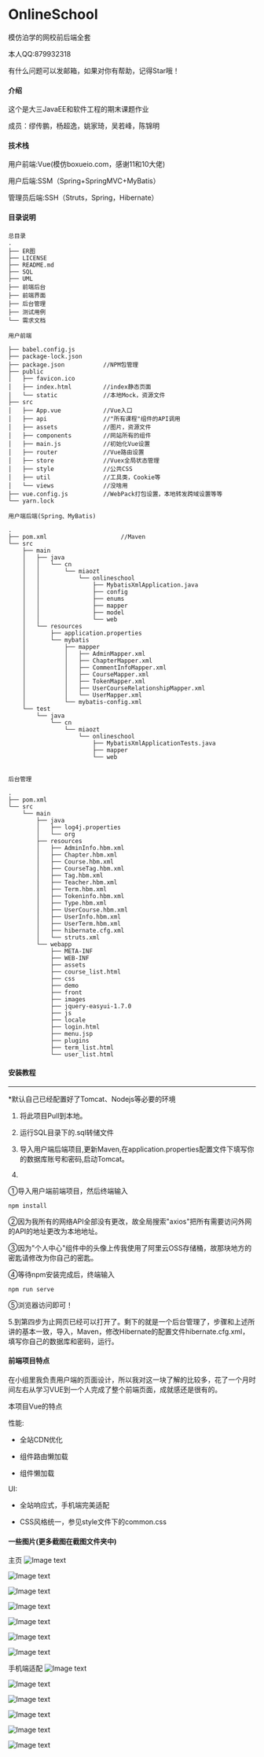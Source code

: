 # OnlineSchool
模仿泊学的网校前后端全套

本人QQ:879932318

有什么问题可以发邮箱，如果对你有帮助，记得Star哦！

#### 介绍
这个是大三JavaEE和软件工程的期末课题作业

成员：缪传鹏，杨超逸，姚家琦，吴若峰，陈锦明   

#### 技术栈

用户前端:Vue(模仿boxueio.com，感谢11和10大佬)

用户后端:SSM（Spring+SpringMVC+MyBatis）

管理员后端:SSH（Struts，Spring，Hibernate）

#### 目录说明

```
总目录
.
├── ER图
├── LICENSE
├── README.md
├── SQL
├── UML
├── 前端后台
├── 前端界面
├── 后台管理
├── 测试用例
└── 需求文档
```
```
用户前端

├── babel.config.js
├── package-lock.json
├── package.json           //NPM包管理
├── public
│   ├── favicon.ico
│   ├── index.html         //index静态页面
│   └── static             //本地Mock，资源文件
├── src
│   ├── App.vue            //Vue入口
│   ├── api                //"所有课程"组件的API调用
│   ├── assets             //图片，资源文件
│   ├── components         //网站所有的组件
│   ├── main.js            //初始化Vue设置
│   ├── router             //Vue路由设置
│   ├── store              //Vuex全局状态管理
│   ├── style              //公共CSS
│   ├── util               //工具类，Cookie等
│   └── views              //没啥用
├── vue.config.js          //WebPack打包设置，本地转发跨域设置等等
└── yarn.lock               

```
```
用户端后端(Spring、MyBatis)

.
├── pom.xml                     //Maven
└── src
    ├── main
    │   ├── java
    │   │   └── cn
    │   │       └── miaozt
    │   │           └── onlineschool
    │   │               ├── MybatisXmlApplication.java
    │   │               ├── config
    │   │               ├── enums
    │   │               ├── mapper
    │   │               ├── model
    │   │               └── web
    │   └── resources
    │       ├── application.properties
    │       └── mybatis
    │           ├── mapper
    │           │   ├── AdminMapper.xml
    │           │   ├── ChapterMapper.xml
    │           │   ├── CommentInfoMapper.xml
    │           │   ├── CourseMapper.xml
    │           │   ├── TokenMapper.xml
    │           │   ├── UserCourseRelationshipMapper.xml
    │           │   └── UserMapper.xml
    │           └── mybatis-config.xml
    └── test
        └── java
            └── cn
                └── miaozt
                    └── onlineschool
                        ├── MybatisXmlApplicationTests.java
                        ├── mapper
                        └── web


```
```
后台管理

.
├── pom.xml
└── src
    └── main
        ├── java
        │   ├── log4j.properties
        │   └── org
        ├── resources
        │   ├── AdminInfo.hbm.xml
        │   ├── Chapter.hbm.xml
        │   ├── Course.hbm.xml
        │   ├── CourseTag.hbm.xml
        │   ├── Tag.hbm.xml
        │   ├── Teacher.hbm.xml
        │   ├── Term.hbm.xml
        │   ├── Tokeninfo.hbm.xml
        │   ├── Type.hbm.xml
        │   ├── UserCourse.hbm.xml
        │   ├── UserInfo.hbm.xml
        │   ├── UserTerm.hbm.xml
        │   ├── hibernate.cfg.xml
        │   └── struts.xml
        └── webapp
            ├── META-INF
            ├── WEB-INF
            ├── assets
            ├── course_list.html
            ├── css
            ├── demo
            ├── front
            ├── images
            ├── jquery-easyui-1.7.0
            ├── js
            ├── locale
            ├── login.html
            ├── menu.jsp
            ├── plugins
            ├── term_list.html
            └── user_list.html

```

#### 安装教程
***
*默认自己已经配置好了Tomcat、Nodejs等必要的环境

1. 将此项目Pull到本地。
2. 运行SQL目录下的.sql转储文件
3. 导入用户端后端项目,更新Maven,在application.properties配置文件下填写你的数据库账号和密码,启动Tomcat。  

4.  

①导入用户端前端项目，然后终端输入
```angular2
npm install
``` 

②因为我所有的网络API全部没有更改，故全局搜索"axios"把所有需要访问外网的API的地址更改为本地地址。

③因为"个人中心"组件中的头像上传我使用了阿里云OSS存储桶，故那块地方的密匙请修改为你自己的密匙。


④等待npm安装完成后，终端输入
```angular2
npm run serve
```

⑤浏览器访问即可！
     
5.到第四步为止网页已经可以打开了。剩下的就是一个后台管理了，步骤和上述所讲的基本一致，导入，Maven，修改Hibernate的配置文件hibernate.cfg.xml，填写你自己的数据库和密码，运行。


#### 前端项目特点

在小组里我负责用户端的页面设计，所以我对这一块了解的比较多，花了一个月时间左右从学习VUE到一个人完成了整个前端页面，成就感还是很有的。

本项目Vue的特点

性能:

* 全站CDN优化

* 组件路由懒加载

* 组件懒加载

UI:
* 全站响应式，手机端完美适配

* CSS风格统一，参见style文件下的common.css

#### 一些图片(更多截图在截图文件夹中)
主页
![Image text](https://raw.githubusercontent.com/wuruofeng/OnlineSchool/master/%E6%88%AA%E5%9B%BE/%E4%B8%BB%E9%A1%B5.png)

![Image text](https://raw.githubusercontent.com/wuruofeng/OnlineSchool/master/%E6%88%AA%E5%9B%BE/%E5%88%86%E6%9E%90.png)

![Image text](https://raw.githubusercontent.com/wuruofeng/OnlineSchool/master/%E6%88%AA%E5%9B%BE/%E5%8A%A0%E5%85%A5%E6%88%91%E4%BB%AC.png)

![Image text](https://raw.githubusercontent.com/wuruofeng/OnlineSchool/master/%E6%88%AA%E5%9B%BE/%E6%89%80%E6%9C%89%E8%AF%BE%E7%A8%8B.png)

![Image text](https://raw.githubusercontent.com/wuruofeng/OnlineSchool/master/%E6%88%AA%E5%9B%BE/%E6%92%AD%E6%94%BE%E9%A1%B5.png)

![Image text](https://raw.githubusercontent.com/wuruofeng/OnlineSchool/master/%E6%88%AA%E5%9B%BE/%E6%9C%80%E8%BF%91%E6%9B%B4%E6%96%B0.png)

![Image text](https://raw.githubusercontent.com/wuruofeng/OnlineSchool/master/%E6%88%AA%E5%9B%BE/Course.png)

手机端适配
![Image text](https://raw.githubusercontent.com/wuruofeng/OnlineSchool/master/%E6%88%AA%E5%9B%BE/%E6%89%8B%E6%9C%BA1.jpg)

![Image text](https://raw.githubusercontent.com/wuruofeng/OnlineSchool/master/%E6%88%AA%E5%9B%BE/%E6%89%8B%E6%9C%BA2.jpg)

![Image text](https://raw.githubusercontent.com/wuruofeng/OnlineSchool/master/%E6%88%AA%E5%9B%BE/%E6%89%8B%E6%9C%BA3.jpg)


![Image text](https://raw.githubusercontent.com/wuruofeng/OnlineSchool/master/%E6%88%AA%E5%9B%BE/Course.png)


![Image text](https://raw.githubusercontent.com/wuruofeng/OnlineSchool/master/%E6%88%AA%E5%9B%BE/%E5%90%8E%E5%8F%B0%E7%AE%A1%E7%90%86_!.png)

![Image text](https://raw.githubusercontent.com/wuruofeng/OnlineSchool/master/%E6%88%AA%E5%9B%BE/%E5%90%8E%E5%8F%B0%E7%AE%A1%E7%90%86.png)





